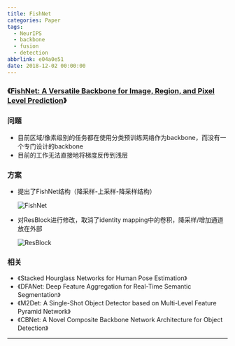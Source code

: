 ```yaml
---
title: FishNet
categories: Paper
tags:
  - NeurIPS
  - backbone
  - fusion
  - detection
abbrlink: e04a0e51
date: 2018-12-02 00:00:00
---
```


### 《[FishNet: A Versatile Backbone for Image, Region, and Pixel Level Prediction](http://papers.nips.cc/paper/7356-fishnet-a-versatile-backbone-for-image-region-and-pixel-level-prediction.pdf)》

<!-- more -->

### 问题

- 目前区域/像素级别的任务都在使用分类预训练网络作为backbone，而没有一个专门设计的backbone
- 目前的工作无法直接地将梯度反传到浅层

### 方案

- 提出了FishNet结构（降采样-上采样-降采样结构）

  ![FishNet](FishNet.jpg)

- 对ResBlock进行修改，取消了identity mapping中的卷积，降采样/增加通道放在外部

  ![ResBlock](resblock.jpg)

### 相关

- 《Stacked Hourglass Networks for Human Pose Estimation》
- 《DFANet: Deep Feature Aggregation for Real-Time Semantic Segmentation》
- 《M2Det: A Single-Shot Object Detector based on Multi-Level Feature Pyramid Network》
- 《CBNet: A Novel Composite Backbone Network Architecture for Object Detection》

---
